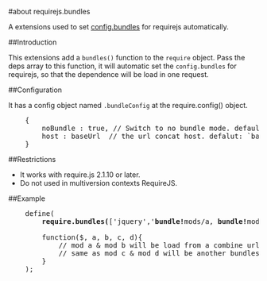 #about requirejs.bundles

A extensions used to set [config.bundles](http://www.requirejs.org/docs/api.html#config-bundles) for requirejs automatically.


##Introduction

This extensions add a `bundles()` function to the `require` object. Pass the deps array to this function, it will automatic set the `config.bundles` for requirejs, so that the dependence will be load in one request.


##Configuration

It has a config object named `.bundleConfig` at the require.config() object.
<pre>
    {
        noBundle : true, // Switch to no bundle mode. default: `false`
        host : baseUrl  // the url concat host. defalut: `baseUrl host`
    }
</pre>

##Restrictions

* It works with require.js 2.1.10 or later.
* Do not used in multiversion contexts RequireJS.


##Example

<pre>
	define(
    	<b>require.bundles(</b>['jquery','<b>bundle!</b>mods/a, <b>bundle!</b>mods/b', '<b>bundle!1:</b>mods/c, <b>bundle!1:</b>mods/c']<b>)</b>,
    	
    	function($, a, b, c, d){
            // mod a &amp; mod b will be load from a combine url like http://example.com/c/=/mods/a.js,/mods/b.js
            // same as mod c &amp; mod d will be another bundles
    	}
	);
</pre>

